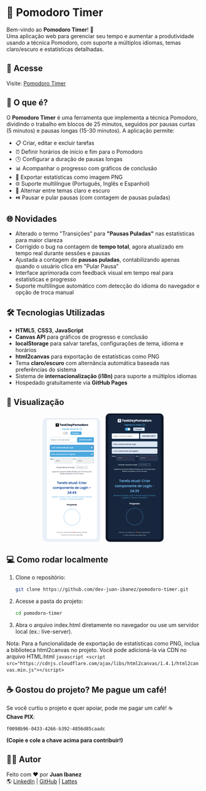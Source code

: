 # 🍅 Pomodoro Timer

Bem-vindo ao **Pomodoro Timer**! 🍅  
Uma aplicação web para gerenciar seu tempo e aumentar a produtividade usando a técnica Pomodoro, com suporte a múltiplos idiomas, temas claro/escuro e estatísticas detalhadas.

## 📌 Acesse
Visite: <a href="https://dev-juan-ibanez.github.io/pomodoro-timer/" target="_blank">Pomodoro Timer</a>

## 🚀 O que é?
O **Pomodoro Timer** é uma ferramenta que implementa a técnica Pomodoro, dividindo o trabalho em blocos de 25 minutos, seguidos por pausas curtas (5 minutos) e pausas longas (15-30 minutos). A aplicação permite:
- 📋 Criar, editar e excluir tarefas
- ⏰ Definir horários de início e fim para o Pomodoro
- 🕒 Configurar a duração de pausas longas
- 📊 Acompanhar o progresso com gráficos de conclusão
- 📸 Exportar estatísticas como imagem PNG
- 🌐 Suporte multilíngue (Português, Inglês e Espanhol)
- 🎨 Alternar entre temas claro e escuro
- ⏯️ Pausar e pular pausas (com contagem de pausas puladas)

## 🌐 Novidades
- Alterado o termo "Transições" para **"Pausas Puladas"** nas estatísticas para maior clareza
- Corrigido o bug na contagem de **tempo total**, agora atualizado em tempo real durante sessões e pausas
- Ajustada a contagem de **pausas puladas**, contabilizando apenas quando o usuário clica em "Pular Pausa"
- Interface aprimorada com feedback visual em tempo real para estatísticas e progresso
- Suporte multilíngue automático com detecção do idioma do navegador e opção de troca manual

## 🛠 Tecnologias Utilizadas
- **HTML5**, **CSS3**, **JavaScript**
- **Canvas API** para gráficos de progresso e conclusão
- **localStorage** para salvar tarefas, configurações de tema, idioma e horários
- **html2canvas** para exportação de estatísticas como PNG
- Tema **claro/escuro** com alternância automática baseada nas preferências do sistema
- Sistema de **internacionalização (i18n)** para suporte a múltiplos idiomas
- Hospedado gratuitamente via **GitHub Pages**

## 📸 Visualização

<p align="center">
  <img src="assets/screenshot-light.png" alt="Captura de tela tema claro" width="30%" style="border-radius:10px; margin-right:10px;" />
  <img src="assets/screenshot-dark.png" alt="Captura de tela tema escuro" width="30%" style="border-radius:10px;" />
</p>

## 💻 Como rodar localmente
1. Clone o repositório:  
   ```bash
   git clone https://github.com/dev-juan-ibanez/pomodoro-timer.git
   ````
2. Acesse a pasta do projeto:
    ```bash
    cd pomodoro-timer
    ````

3. Abra o arquivo index.html diretamente no navegador ou use um servidor local (ex.: live-server).

Nota: Para a funcionalidade de exportação de estatísticas como PNG, inclua a biblioteca html2canvas no projeto. Você pode adicioná-la via CDN no arquivo HTML:html
    ```javascript
        <script src="https://cdnjs.cloudflare.com/ajax/libs/html2canvas/1.4.1/html2canvas.min.js"></script>
    ```

## ☕ Gostou do projeto? Me pague um café!
Se você curtiu o projeto e quer apoiar, pode me pagar um café! ☕  
**Chave PIX**:  
```text
f0098b96-0433-4266-b392-4856d85caadc
```
**(Copie e cole a chave acima para contribuir!)**

## 🧑‍💻 Autor

Feito com ❤️ por **Juan Ibanez**  
🌎 [LinkedIn](https://www.linkedin.com/in/juan-ibanez-df/) | [GitHub](https://github.com/dev-juan-ibanez) | [Lattes](https://lattes.cnpq.br/1029223661167123)
